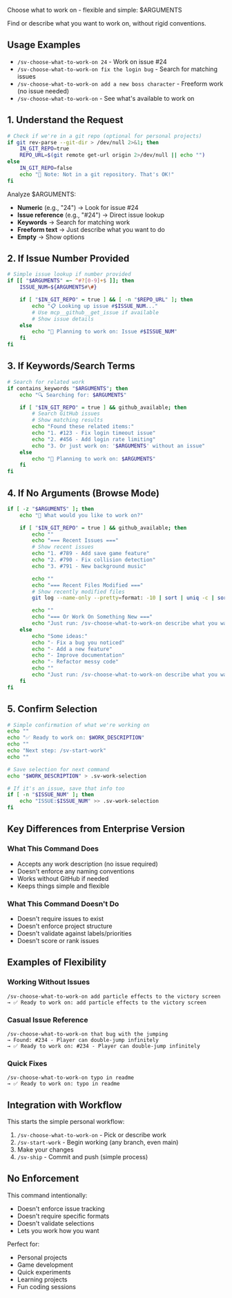 Choose what to work on - flexible and simple: $ARGUMENTS

Find or describe what you want to work on, without rigid conventions.

## Usage Examples
- `/sv-choose-what-to-work-on 24` - Work on issue #24
- `/sv-choose-what-to-work-on fix the login bug` - Search for matching issues
- `/sv-choose-what-to-work-on add a new boss character` - Freeform work (no issue needed)
- `/sv-choose-what-to-work-on` - See what's available to work on

## 1. Understand the Request

```bash
# Check if we're in a git repo (optional for personal projects)
if git rev-parse --git-dir > /dev/null 2>&1; then
    IN_GIT_REPO=true
    REPO_URL=$(git remote get-url origin 2>/dev/null || echo "")
else
    IN_GIT_REPO=false
    echo "📝 Note: Not in a git repository. That's OK!"
fi
```

Analyze $ARGUMENTS:
- **Numeric** (e.g., "24") → Look for issue #24
- **Issue reference** (e.g., "#24") → Direct issue lookup
- **Keywords** → Search for matching work
- **Freeform text** → Just describe what you want to do
- **Empty** → Show options

## 2. If Issue Number Provided

```bash
# Simple issue lookup if number provided
if [[ "$ARGUMENTS" =~ ^#?[0-9]+$ ]]; then
    ISSUE_NUM=${ARGUMENTS#\#}

    if [ "$IN_GIT_REPO" = true ] && [ -n "$REPO_URL" ]; then
        echo "📋 Looking up issue #$ISSUE_NUM..."
        # Use mcp__github__get_issue if available
        # Show issue details
    else
        echo "📝 Planning to work on: Issue #$ISSUE_NUM"
    fi
fi
```

## 3. If Keywords/Search Terms

```bash
# Search for related work
if contains_keywords "$ARGUMENTS"; then
    echo "🔍 Searching for: $ARGUMENTS"

    if [ "$IN_GIT_REPO" = true ] && github_available; then
        # Search GitHub issues
        # Show matching results
        echo "Found these related items:"
        echo "1. #123 - Fix login timeout issue"
        echo "2. #456 - Add login rate limiting"
        echo "3. Or just work on: '$ARGUMENTS' without an issue"
    else
        echo "📝 Planning to work on: $ARGUMENTS"
    fi
fi
```

## 4. If No Arguments (Browse Mode)

```bash
if [ -z "$ARGUMENTS" ]; then
    echo "🤔 What would you like to work on?"

    if [ "$IN_GIT_REPO" = true ] && github_available; then
        echo ""
        echo "=== Recent Issues ==="
        # Show recent issues
        echo "1. #789 - Add save game feature"
        echo "2. #790 - Fix collision detection"
        echo "3. #791 - New background music"

        echo ""
        echo "=== Recent Files Modified ==="
        # Show recently modified files
        git log --name-only --pretty=format: -10 | sort | uniq -c | sort -rn | head -5

        echo ""
        echo "=== Or Work On Something New ==="
        echo "Just run: /sv-choose-what-to-work-on describe what you want"
    else
        echo "Some ideas:"
        echo "- Fix a bug you noticed"
        echo "- Add a new feature"
        echo "- Improve documentation"
        echo "- Refactor messy code"
        echo ""
        echo "Just run: /sv-choose-what-to-work-on describe what you want"
    fi
fi
```

## 5. Confirm Selection

```bash
# Simple confirmation of what we're working on
echo ""
echo "✅ Ready to work on: $WORK_DESCRIPTION"
echo ""
echo "Next step: /sv-start-work"
echo ""

# Save selection for next command
echo "$WORK_DESCRIPTION" > .sv-work-selection

# If it's an issue, save that info too
if [ -n "$ISSUE_NUM" ]; then
    echo "ISSUE:$ISSUE_NUM" >> .sv-work-selection
fi
```

## Key Differences from Enterprise Version

### What This Command Does
- Accepts any work description (no issue required)
- Doesn't enforce any naming conventions
- Works without GitHub if needed
- Keeps things simple and flexible

### What This Command Doesn't Do
- Doesn't require issues to exist
- Doesn't enforce project structure
- Doesn't validate against labels/priorities
- Doesn't score or rank issues

## Examples of Flexibility

### Working Without Issues
```
/sv-choose-what-to-work-on add particle effects to the victory screen
→ ✅ Ready to work on: add particle effects to the victory screen
```

### Casual Issue Reference
```
/sv-choose-what-to-work-on that bug with the jumping
→ Found: #234 - Player can double-jump infinitely
→ ✅ Ready to work on: #234 - Player can double-jump infinitely
```

### Quick Fixes
```
/sv-choose-what-to-work-on typo in readme
→ ✅ Ready to work on: typo in readme
```

## Integration with Workflow

This starts the simple personal workflow:
1. `/sv-choose-what-to-work-on` - Pick or describe work
2. `/sv-start-work` - Begin working (any branch, even main)
3. Make your changes
4. `/sv-ship` - Commit and push (simple process)

## No Enforcement

This command intentionally:
- Doesn't enforce issue tracking
- Doesn't require specific formats
- Doesn't validate selections
- Lets you work how you want

Perfect for:
- Personal projects
- Game development
- Quick experiments
- Learning projects
- Fun coding sessions
